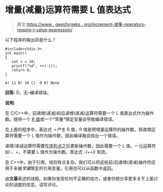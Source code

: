 # 增量(减量)运算符需要 L 值表达式

> 原文:[https://www . geesforgeks . org/increment-减量-operators-require-l-value-expression/](https://www.geeksforgeeks.org/increment-decrement-operators-require-l-value-expression/)

以下程序的输出将是什么？

```
#include<stdio.h>
int main()
{
   int i = 10;
   printf("%d", ++(-i));
   return 0;
}
```

```
A) 11 B) 10 C) -9 D) None
```

**回答:** D，无–编译错误。

**说明:**

在 C/C++中，前递增(递减)和后递增(递减)运算符需要一个 L 值表达式作为操作数。提供一个 [R 值](http://en.wikipedia.org/wiki/Value_(computer_science))或一个*常量*限定变量会导致编译错误。

在上面的程序中，表达式 *-i* 产生 R 值，R 值是预增量运算符的操作数。预递增运算符需要一个 L 值作为操作数，因此编译器会抛出一个错误。

递增/递减运算符需要在[序列点](http://en.wikipedia.org/wiki/Sequence_point)之后更新操作数，因此需要一个 L 值。一元运算符如-、+，不需要 L 值作为操作数。表达式 *-(++i)* 有效。

在 C++中，由于引用，规则有点复杂。我们可以将这些前/后递增(递减)操作符应用于未被*常量*限定的引用变量。引用也可以从函数中返回。

由**文基**表述的谜题。如果你发现任何不正确的地方，或者你想分享更多关于上面讨论的话题的信息，请写评论。